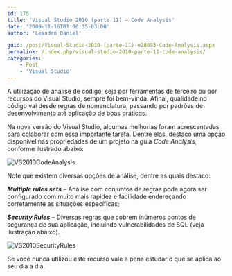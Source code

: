 ```yaml
---
id: 175
title: 'Visual Studio 2010 (parte 11) – Code Analysis'
date: '2009-11-16T01:00:35-03:00'
author: 'Leandro Daniel'

guid: /post/Visual-Studio-2010-(parte-11)-e28093-Code-Analysis.aspx
permalink: /index.php/visual-studio-2010-parte-11-code-analysis/
categories:
    - Post
    - 'Visual Studio'
---
```


A utilização de análise de código, seja por ferramentas de terceiro ou por recursos do Visual Studio, sempre foi bem-vinda. Afinal, qualidade no código vai desde regras de nomenclatura, passando por padrões de desenvolvimento até aplicação de boas práticas.

Na nova versão do Visual Studio, algumas melhorias foram acrescentadas para colaborar com essa importante tarefa. Dentre elas, destaco uma opção disponível nas propriedades de um projeto na guia *Code Analysis*, conforme ilustrado abaixo:

![VS2010CodeAnalysis](http://leandrodaniel.com/pics/WindowsLiveWriter/VisualStudio2010parte11CodeAnalysis/27279380/VS2010CodeAnalysis.gif "VS2010CodeAnalysis")

Note que existem diversas opções de análise, dentre as quais destaco:

***Multiple rules sets*** – Análise com conjuntos de regras pode agora ser configurado com muito mais rapidez e facilidade endereçando corretamente as situações específicas;

***Security Rules*** – Diversas regras que cobrem inúmeros pontos de segurança de sua aplicação, incluindo vulnerabilidades de SQL (veja ilustração abaixo).

![VS2010SecurityRules](http://leandrodaniel.com/pics/WindowsLiveWriter/VisualStudio2010parte11CodeAnalysis/43E10895/VS2010SecurityRules.gif "VS2010SecurityRules")

Se você nunca utilizou este recurso vale a pena estudar o que se aplica ao seu dia a dia.